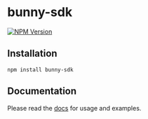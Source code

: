 # bunny-sdk

[![NPM Version](https://img.shields.io/npm/v/bunny-sdk?color=blue)](https://www.npmjs.com/package/bunny-sdk)

## Installation

```shell
npm install bunny-sdk
```

## Documentation

Please read the [docs](https://bunny-launcher.com/bunny-sdk/languages/typescript/) for usage and examples.
